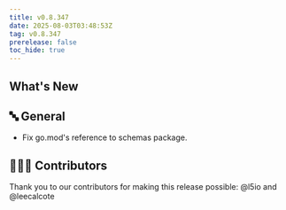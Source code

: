 ```yaml
---
title: v0.8.347
date: 2025-08-03T03:48:53Z
tag: v0.8.347
prerelease: false
toc_hide: true
---
```


## What's New
## 🔤 General
* Fix go.mod's reference to schemas package.

## 👨🏽‍💻 Contributors

Thank you to our contributors for making this release possible:
@l5io and @leecalcote

